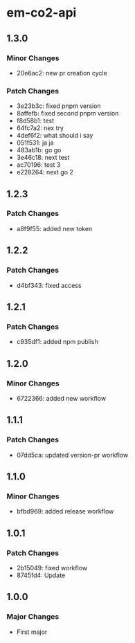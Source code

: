 # em-co2-api

## 1.3.0

### Minor Changes

- 20e6ac2: new pr creation cycle

### Patch Changes

- 3e23b3c: fixed pnpm version
- 8affefb: fixed second pnpm version
- f8d58b1: test
- 64fc7a2: nex try
- 4def6f2: what should i say
- 051f531: ja ja
- 483ab1b: go go
- 3e46c18: next test
- ac70196: test 3
- e228264: next go 2

## 1.2.3

### Patch Changes

- a8f9f55: added new token

## 1.2.2

### Patch Changes

- d4bf343: fixed access

## 1.2.1

### Patch Changes

- c935df1: added npm publish

## 1.2.0

### Minor Changes

- 6722366: added new workflow

## 1.1.1

### Patch Changes

- 07dd5ca: updated version-pr workflow

## 1.1.0

### Minor Changes

- bfbd969: added release workflow

## 1.0.1

### Patch Changes

- 2b15049: fixed workflow
- 8745fd4: Update

## 1.0.0

### Major Changes

- First major
